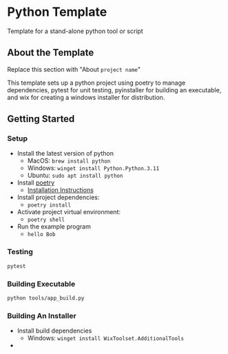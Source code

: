 # Python Template

Template for a stand-alone python tool or script

## About the Template

Replace this section with "About `project name`"

This template sets up a python project using poetry to manage dependencies, pytest for unit testing, pyinstaller for building an executable, and wix for creating a windows installer for distribution.

## Getting Started

### Setup
- Install the latest version of python
	- MacOS: `brew install python`
	- Windows: `winget install Python.Python.3.11`
	- Ubuntu: `sudo apt install python`
- Install [poetry](https://python-poetry.org/)
	- [Installation Instructions](https://python-poetry.org/docs/#installation)
- Install project dependencies:
	- `poetry install`
- Activate project virtual environment:
	- `poetry shell`
- Run the example program
	- `hello Bob`

### Testing

```bash
pytest
```

### Building Executable

```bash
python tools/app_build.py
```

### Building An Installer

- Install build dependencies
	- Windows: `winget install WixToolset.AdditionalTools`
-
